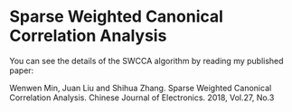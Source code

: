# Sparse Weighted Canonical Correlation Analysis

You can see the details of the SWCCA algorithm by reading my published paper:

Wenwen Min, Juan Liu and Shihua Zhang. Sparse Weighted Canonical Correlation Analysis. Chinese Journal of Electronics. 2018, Vol.27, No.3
